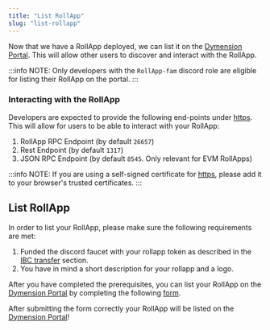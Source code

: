 ```yaml
---
title: "List RollApp"
slug: "list-rollapp"
---
```


Now that we have a RollApp deployed, we can list it on the [Dymension Portal](https://portal.dymension.xyz). This will allow other users to discover and interact with the RollApp.

:::info NOTE:
Only developers with the `RollApp-fam` discord role are eligible for listing their RollApp on the portal.
:::

### Interacting with the RollApp

Developers are expected to provide the following end-points under [https](https://en.wikipedia.org/wiki/HTTPS). This will allow for users to be able to interact with your RollApp:

1. RollApp RPC Endpoint (by default `26657`)
2. Rest Endpoint (by default `1317`)
3. JSON RPC Endpoint (by default `8545`. Only relevant for EVM RollApps)

:::info NOTE:
If you are using a self-signed certificate for [https](https://en.wikipedia.org/wiki/HTTPS), please add it to your browser's trusted certificates.
:::

## List RollApp

In order to list your RollApp, please make sure the following requirements are met:

1. Funded the discord faucet with your rollapp token as described in the [IBC transfer](/docs/build/quick-start/roller-quick/ibc-transfer.md) section.
2. You have in mind a short description for your rollapp and a logo.

After you have completed the prerequisites, you can list your RollApp on the [Dymension Portal](https://portal.dymension.xyz) by completing the following [form](https://dymension.typeform.com/RollAppListing).

After submitting the form correctly your RollApp will be listed on the [Dymension Portal](https://portal.dymension.xyz)!
